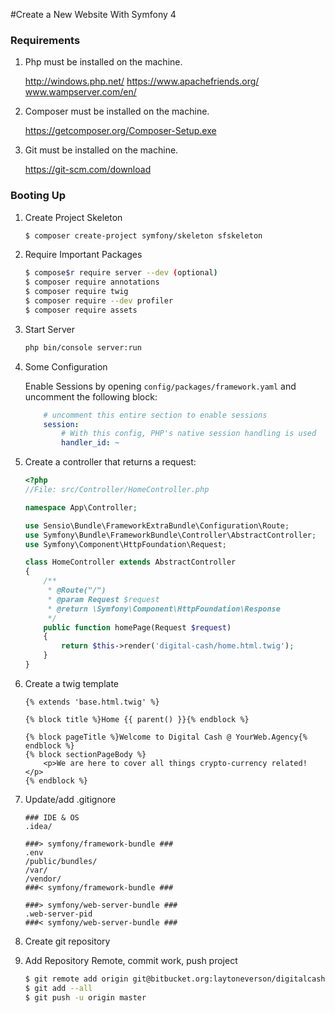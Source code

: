 #Create a New Website With Symfony 4

### Requirements

1. Php must be installed on the machine.

    http://windows.php.net/
    https://www.apachefriends.org/ 
	www.wampserver.com/en/
	
1. Composer must be installed on the machine.

    https://getcomposer.org/Composer-Setup.exe
	
1. Git must be installed on the machine.
	
    https://git-scm.com/download
	
### Booting Up

1. Create Project Skeleton

    ```bash
    $ composer create-project symfony/skeleton sfskeleton
    ```
		
1. Require Important Packages

    ```bash
    $ compose$r require server --dev (optional)
    $ composer require annotations
    $ composer require twig
    $ composer require --dev profiler
    $ composer require assets
    ```

1. Start Server 

    ```bash
    php bin/console server:run
    ```
		
1. Some Configuration
	
    Enable Sessions by opening `config/packages/framework.yaml` and uncomment the following block:
    
    ```yaml
        # uncomment this entire section to enable sessions
        session:
            # With this config, PHP's native session handling is used
            handler_id: ~
    ```
		
1. Create a controller that returns a request: 
	
	```php
	<?php
    //File: src/Controller/HomeController.php
   
    namespace App\Controller;
    
    use Sensio\Bundle\FrameworkExtraBundle\Configuration\Route;
    use Symfony\Bundle\FrameworkBundle\Controller\AbstractController;
    use Symfony\Component\HttpFoundation\Request;
    
    class HomeController extends AbstractController
    {
        /**
         * @Route("/")
         * @param Request $request
         * @return \Symfony\Component\HttpFoundation\Response
         */
        public function homePage(Request $request)
        {
            return $this->render('digital-cash/home.html.twig');
        }
    }
	```
	
1. Create a twig template
	
	```twig
    {% extends 'base.html.twig' %}
    
    {% block title %}Home {{ parent() }}{% endblock %}
    
    {% block pageTitle %}Welcome to Digital Cash @ YourWeb.Agency{% endblock %}
    {% block sectionPageBody %}
        <p>We are here to cover all things crypto-currency related! </p>
    {% endblock %}
    ```
	
1. Update/add .gitignore
    
    ```git
    ### IDE & OS
    .idea/
    
    ###> symfony/framework-bundle ###
    .env
    /public/bundles/
    /var/
    /vendor/
    ###< symfony/framework-bundle ###
    
    ###> symfony/web-server-bundle ###
    .web-server-pid
    ###< symfony/web-server-bundle ###
    ```
    
1. Create git repository

1. Add Repository Remote, commit work, push project

    ```bash
    $ git remote add origin git@bitbucket.org:laytoneverson/digitalcash.yourweb.agency.git
    $ git add --all
    $ git push -u origin master
    ```
